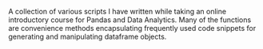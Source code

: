 A collection of various scripts I have written while taking an online introductory course for Pandas and Data Analytics. 
Many of the functions are convenience methods encapsulating frequently used code snippets for generating and manipulating dataframe objects.
